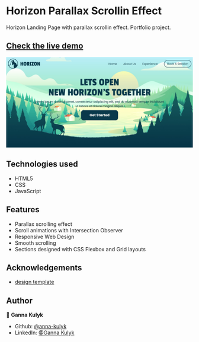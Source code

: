 # Horizon Parallax Scrollin Effect

Horizon Landing Page with parallax scrollin effect.
Portfolio project.

## [Check the live demo](https://horizon-parallax.netlify.app/)

![Screenshot](https://raw.githubusercontent.com/anna-kulyk/parallax-effect-horizon/master/images/horizon.jpg)

## Technologies used

- HTML5
- CSS
- JavaScript

## Features

- Parallax scrolling effect
- Scroll animations with Intersection Observer
- Responsive Web Design
- Smooth scrolling
- Sections designed with CSS Flexbox and Grid layouts

## Acknowledgements

- [design template](https://www.figma.com/community/file/1174381774369491411)

## Author

👤 **Ganna Kulyk**

- Github: [@anna-kulyk](https://github.com/anna-kulyk)
- LinkedIn: [@Ganna Kulyk](https://linkedin.com/in/ganna-kulyk-b90273252)
